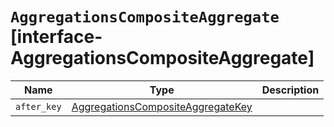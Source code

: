 # `AggregationsCompositeAggregate` [interface-AggregationsCompositeAggregate]

| Name | Type | Description |
| - | - | - |
| `after_key` | [AggregationsCompositeAggregateKey](./AggregationsCompositeAggregateKey.md) | &nbsp; |
